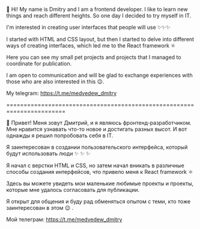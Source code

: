 👋 Hi! My name is Dmitry and I am a frontend developer. I like to learn new things and reach different heights. So one day I decided to try myself in IT.

I'm interested in creating user interfaces that people will use ✨✨✨

I started with HTML and CSS layout, but then I started to delve into different ways of creating interfaces, which led me to the React framework ⚛

Here you can see my small pet projects and projects that I managed to coordinate for publication.

I am open to communication and will be glad to exchange experiences with those who are also interested in this 😉.

My telegram: https://t.me/medvedew_dmitry

=======================================================================

👋 Привет! Меня зовут Дмитрий, и я являюсь фронтенд-разработчиком. Мне нравится узнавать что-то новое и достигать разных высот. И вот однажды я решил попробовать себя в IT.

Я заинтересован в создании пользовательского интерфейса, который будут использовать люди ✨ ✨ ✨

Я начал с верстки HTML и CSS, но затем начал вникать в различные способы создания интерфейсов, что привело меня к React framework ⚛

Здесь вы можете увидеть мои маленькие любимые проекты и проекты, которые мне удалось согласовать для публикации.

Я открыт для общения и буду рад обменяться опытом с теми, кто тоже заинтересован в этом 😉 .

Мой телеграм: https://t.me/medvedew_dmitry
